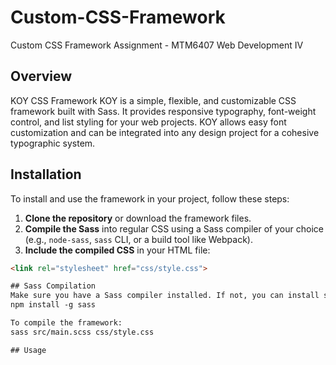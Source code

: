 # Custom-CSS-Framework
Custom CSS Framework Assignment - MTM6407 Web Development IV

## Overview
KOY CSS Framework
KOY is a simple, flexible, and customizable CSS framework built with Sass. It provides responsive typography, font-weight control, and list styling for your web projects. KOY allows easy font customization and can be integrated into any design project for a cohesive typographic system.

## Installation

To install and use the framework in your project, follow these steps:

1. **Clone the repository** or download the framework files.
2. **Compile the Sass** into regular CSS using a Sass compiler of your choice (e.g., `node-sass`, `sass` CLI, or a build tool like Webpack).
3. **Include the compiled CSS** in your HTML file:

```html
<link rel="stylesheet" href="css/style.css">

## Sass Compilation
Make sure you have a Sass compiler installed. If not, you can install sass globally:
npm install -g sass

To compile the framework:
sass src/main.scss css/style.css

## Usage
